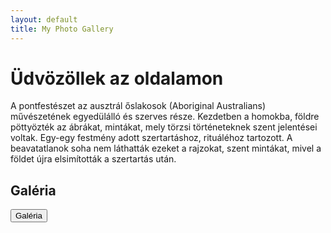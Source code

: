 ```yaml
---
layout: default
title: My Photo Gallery
---
```


# Üdvözöllek az oldalamon

A pontfestészet az ausztrál őslakosok (Aboriginal Australians) művészetének egyedülálló és szerves része. Kezdetben a homokba, földre pöttyözték az ábrákat, mintákat, mely törzsi történeteknek szent jelentései voltak. Egy-egy festmény adott szertartáshoz, rituáléhoz tartozott. A beavatatlanok soha nem láthatták ezeket a rajzokat, szent mintákat, mivel a földet újra elsimították a szertartás után.

## Galéria

<button id="gallery-button" onclick="showGallery()">Galéria</button>

<div id="hidden-gallery" style="display: none;">
  {% for file in site.static_files %}
    {% if file.extname == '.jpeg' or file.extname == '.jpg' %}
      <a href="{{ file.path | relative_url }}" data-lightbox="gallery" data-title="{{ file.name }}">
        <img src="{{ file.path | relative_url }}" alt="{{ file.name }}">
      </a>
    {% endif %}
  {% endfor %}
</div>

<script src="https://cdnjs.cloudflare.com/ajax/libs/simplelightbox/2.7.0/simple-lightbox.min.js"></script>
<link rel="stylesheet" href="https://cdnjs.cloudflare.com/ajax/libs/simplelightbox/2.7.0/simple-lightbox.min.css">

<script>
  function showGallery() {
    var button = document.getElementById('gallery-button');
    var hiddenGallery = document.getElementById('hidden-gallery');
    
    if (hiddenGallery.style.display === 'none') {
      hiddenGallery.style.display = 'block';
      button.innerHTML = 'Bezárás';
    } else {
      hiddenGallery.style.display = 'none';
      button.innerHTML = 'Galéria';
    }

    var gallery = new SimpleLightbox('#hidden-gallery a');
  }
</script>
